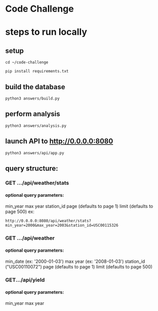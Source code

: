# Code Challenge

# steps to run locally 

## setup

```cd ~/code-challenge ```

```pip install requirements.txt```

## build the database

```python3 answers/build.py```

## perform analysis 

```python3 answers/analysis.py```

## launch API to http://0.0.0.0:8080

```python3 answers/api/app.py```



## query structure: 

### GET .../api/weather/stats
#### optional query parameters: 
min_year
max year
station_id
page (defaults to page 1)
limit (defaults to page 500)
ex: 
```
http://0.0.0.0:8080/api/weather/stats?min_year=2000&max_year=2003&station_id=USC00115326
```

### GET .../api/weather
#### optional query parameters: 
min_date (ex: '2000-01-03')
max year (ex: '2008-01-03')
station_id ("USC00110072")
page (defaults to page 1)
limit (defaults to page 500)

### GET.../api/yield
#### optional query parameters: 
min_year
max year



